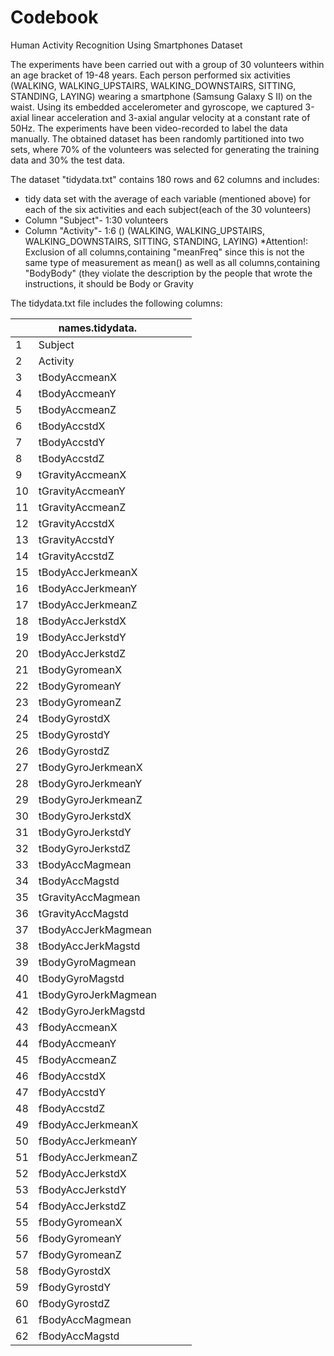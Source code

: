 Codebook
========================================================
Human Activity Recognition Using Smartphones Dataset

The experiments have been carried out with a group of 30 volunteers within an age bracket of 19-48 years. Each person performed six activities (WALKING, WALKING_UPSTAIRS, WALKING_DOWNSTAIRS, SITTING, STANDING, LAYING) wearing a smartphone (Samsung Galaxy S II) on the waist. Using its embedded accelerometer and gyroscope, we captured 3-axial linear acceleration and 3-axial angular velocity at a constant rate of 50Hz. The experiments have been video-recorded to label the data manually. The obtained dataset has been randomly partitioned into two sets, where 70% of the volunteers was selected for generating the training data and 30% the test data. 

The dataset "tidydata.txt" contains 180 rows and 62 columns and includes:

* tidy data set with the average of each variable (mentioned above) for each of the six activities and each subject(each of the 30 volunteers)
* Column "Subject"- 1:30 volunteers
* Column "Activity"- 1:6 () (WALKING, WALKING_UPSTAIRS, WALKING_DOWNSTAIRS,  SITTING, STANDING, LAYING)
*Attention!: Exclusion of all columns,containing "meanFreq" since this is not the same type of measurement as mean() as well as all columns,containing "BodyBody" (they violate the description by the people that wrote the instructions, it should be Body or Gravity 

The tidydata.txt file includes the following columns:


|    | names.tidydata.      |   |   |   |
|----|----------------------|---|---|---|
| 1  | Subject              |   |   |   |
| 2  | Activity             |   |   |   |
| 3  | tBodyAccmeanX        |   |   |   |
| 4  | tBodyAccmeanY        |   |   |   |
| 5  | tBodyAccmeanZ        |   |   |   |
| 6  | tBodyAccstdX         |   |   |   |
| 7  | tBodyAccstdY         |   |   |   |
| 8  | tBodyAccstdZ         |   |   |   |
| 9  | tGravityAccmeanX     |   |   |   |
| 10 | tGravityAccmeanY     |   |   |   |
| 11 | tGravityAccmeanZ     |   |   |   |
| 12 | tGravityAccstdX      |   |   |   |
| 13 | tGravityAccstdY      |   |   |   |
| 14 | tGravityAccstdZ      |   |   |   |
| 15 | tBodyAccJerkmeanX    |   |   |   |
| 16 | tBodyAccJerkmeanY    |   |   |   |
| 17 | tBodyAccJerkmeanZ    |   |   |   |
| 18 | tBodyAccJerkstdX     |   |   |   |
| 19 | tBodyAccJerkstdY     |   |   |   |
| 20 | tBodyAccJerkstdZ     |   |   |   |
| 21 | tBodyGyromeanX       |   |   |   |
| 22 | tBodyGyromeanY       |   |   |   |
| 23 | tBodyGyromeanZ       |   |   |   |
| 24 | tBodyGyrostdX        |   |   |   |
| 25 | tBodyGyrostdY        |   |   |   |
| 26 | tBodyGyrostdZ        |   |   |   |
| 27 | tBodyGyroJerkmeanX   |   |   |   |
| 28 | tBodyGyroJerkmeanY   |   |   |   |
| 29 | tBodyGyroJerkmeanZ   |   |   |   |
| 30 | tBodyGyroJerkstdX    |   |   |   |
| 31 | tBodyGyroJerkstdY    |   |   |   |
| 32 | tBodyGyroJerkstdZ    |   |   |   |
| 33 | tBodyAccMagmean      |   |   |   |
| 34 | tBodyAccMagstd       |   |   |   |
| 35 | tGravityAccMagmean   |   |   |   |
| 36 | tGravityAccMagstd    |   |   |   |
| 37 | tBodyAccJerkMagmean  |   |   |   |
| 38 | tBodyAccJerkMagstd   |   |   |   |
| 39 | tBodyGyroMagmean     |   |   |   |
| 40 | tBodyGyroMagstd      |   |   |   |
| 41 | tBodyGyroJerkMagmean |   |   |   |
| 42 | tBodyGyroJerkMagstd  |   |   |   |
| 43 | fBodyAccmeanX        |   |   |   |
| 44 | fBodyAccmeanY        |   |   |   |
| 45 | fBodyAccmeanZ        |   |   |   |
| 46 | fBodyAccstdX         |   |   |   |
| 47 | fBodyAccstdY         |   |   |   |
| 48 | fBodyAccstdZ         |   |   |   |
| 49 | fBodyAccJerkmeanX    |   |   |   |
| 50 | fBodyAccJerkmeanY    |   |   |   |
| 51 | fBodyAccJerkmeanZ    |   |   |   |
| 52 | fBodyAccJerkstdX     |   |   |   |
| 53 | fBodyAccJerkstdY     |   |   |   |
| 54 | fBodyAccJerkstdZ     |   |   |   |
| 55 | fBodyGyromeanX       |   |   |   |
| 56 | fBodyGyromeanY       |   |   |   |
| 57 | fBodyGyromeanZ       |   |   |   |
| 58 | fBodyGyrostdX        |   |   |   |
| 59 | fBodyGyrostdY        |   |   |   |
| 60 | fBodyGyrostdZ        |   |   |   |
| 61 | fBodyAccMagmean      |   |   |   |
| 62 | fBodyAccMagstd       |   |   |   |


